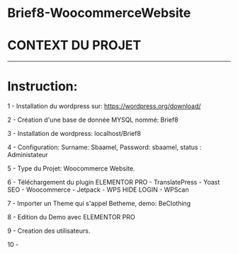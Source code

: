 # Brief8-WoocommerceWebsite

# CONTEXT DU PROJET

---------------------------------------------------


# Instruction: 

1 - Installation du wordpress sur: https://wordpress.org/download/

2 - Création d'une base de donnée MYSQL nommé: Brief8

3 - Installation de wordpress: localhost/Brief8

4 - Configuration: Surname: Sbaamel, Password: sbaamel, status : Administateur

5 - Type du Projet: Woocommerce Website. 

6 - Téléchargement du plugin ELEMENTOR PRO - TranslatePress - Yoast SEO - Woocommerce - Jetpack - WPS HIDE LOGIN - WPScan

7 - Importer un Theme qui s'appel Betheme, demo: BeClothing

8 - Edition du Demo avec ELEMENTOR PRO 

9 - Creation des utilisateurs.

10 - 
